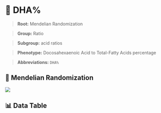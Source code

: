 # 🧪 DHA%

> **Root:** Mendelian Randomization

> **Group:** Ratio  

> **Subgroup:** acid ratios

> **Phenotype:** Docosahexaenoic Acid to Total-Fatty Acids percentage  

> **Abbreviations:** `DHA%`

## 🧬 Mendelian Randomization  

<img src="/MR/Figures/Inverse/DHA%.png"/>


## 📊 Data Table


<CsvTableMRI src="/MR/Data/Inverse/DHA%.csv"/>
